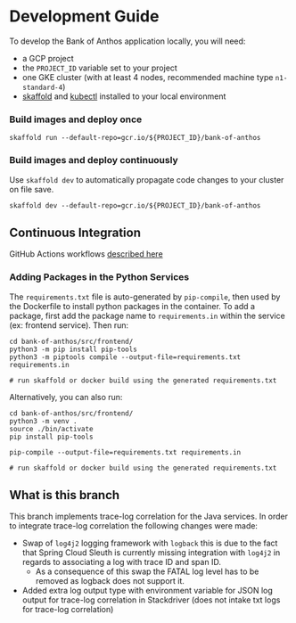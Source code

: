 # Development Guide

To develop the Bank of Anthos application locally, you will need:

- a GCP project
- the `PROJECT_ID` variable set to your project
- one GKE cluster (with at least 4 nodes, recommended machine type `n1-standard-4`)
- [skaffold](https://skaffold.dev/docs/install/) and [kubectl](https://kubernetes.io/docs/tasks/tools/install-kubectl/) installed to your local environment


### Build images and deploy once

```
skaffold run --default-repo=gcr.io/${PROJECT_ID}/bank-of-anthos
```

### Build images and deploy continuously

Use `skaffold dev` to automatically propagate code changes to your cluster on file save.

```
skaffold dev --default-repo=gcr.io/${PROJECT_ID}/bank-of-anthos
```


## Continuous Integration

GitHub Actions workflows [described here](../.github/workflows)


### Adding Packages in the Python Services

The `requirements.txt` file is auto-generated by `pip-compile`, then used by the Dockerfile to install python packages in the container.
To add a package, first add the package name to `requirements.in` within the service (ex: frontend service).
Then run:

```
cd bank-of-anthos/src/frontend/
python3 -m pip install pip-tools
python3 -m piptools compile --output-file=requirements.txt requirements.in

# run skaffold or docker build using the generated requirements.txt
```

Alternatively, you can also run:

```
cd bank-of-anthos/src/frontend/
python3 -m venv .
source ./bin/activate
pip install pip-tools

pip-compile --output-file=requirements.txt requirements.in

# run skaffold or docker build using the generated requirements.txt
```


## What is this branch

This branch implements trace-log correlation for the Java services. In order to integrate trace-log correlation the following changes were made:
- Swap of `log4j2` logging framework with `logback`
this is due to the fact that Spring Cloud Sleuth is currently missing integration with `log4j2` in regards to associating a log with trace ID and span ID.
   - As a consequence of this swap the FATAL log level has to be removed as logback does not support it.
- Added extra log output type with environment variable for JSON log output for trace-log correlation in Stackdriver (does not intake txt logs for trace-log correlation) 
